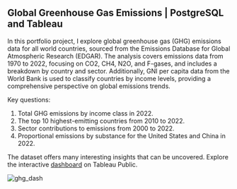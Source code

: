 ## Global Greenhouse Gas Emissions | PostgreSQL and Tableau
In this portfolio project, I explore global greenhouse gas (GHG) emissions data for all world countries, sourced from the Emissions Database for Global Atmospheric Research (EDGAR). The analysis covers emissions data from 1970 to 2022, focusing on CO2, CH4, N2O, and F-gases, and includes a breakdown by country and sector. Additionally, GNI per capita data from the World Bank is used to classify countries by income levels, providing a comprehensive perspective on global emissions trends.

Key questions:
1. Total GHG emissions by income class in 2022.
2. The top 10 highest-emitting countries from 2010 to 2022.
3. Sector contributions to emissions from 2000 to 2022.
4. Proportional emissions by substance for the United States and China in 2022.

The dataset offers many interesting insights that can be uncovered. Explore the interactive [dashboard](https://public.tableau.com/app/profile/bodan.pavlovski/viz/GlobalGreenhouseGasEmissions_17214844967840/Dashboard2) on Tableau Public.

![ghg_dash](https://i.imgur.com/1CLhbi4.png)
